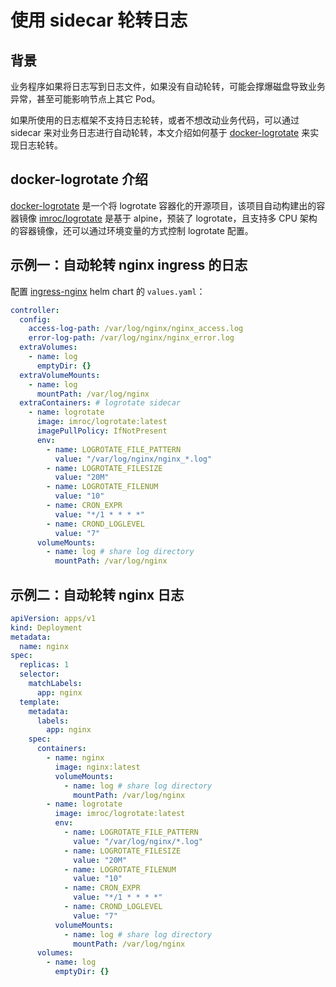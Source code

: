 # 使用 sidecar 轮转日志

## 背景

业务程序如果将日志写到日志文件，如果没有自动轮转，可能会撑爆磁盘导致业务异常，甚至可能影响节点上其它 Pod。

如果所使用的日志框架不支持日志轮转，或者不想改动业务代码，可以通过 sidecar 来对业务日志进行自动轮转，本文介绍如何基于 [docker-logrotate](https://github.com/imroc/docker-logrotate) 来实现日志轮转。

## docker-logrotate 介绍

[docker-logrotate](https://github.com/imroc/docker-logrotate) 是一个将 logrotate 容器化的开源项目，该项目自动构建出的容器镜像 [imroc/logrotate](https://hub.docker.com/r/imroc/logrotate) 是基于 alpine，预装了 logrotate，且支持多 CPU 架构的容器镜像，还可以通过环境变量的方式控制 logrotate 配置。

## 示例一：自动轮转 nginx ingress 的日志

配置 [ingress-nginx](https://github.com/kubernetes/ingress-nginx/tree/main/charts/ingress-nginx) helm chart 的 `values.yaml`：

```yaml
controller:
  config:
    access-log-path: /var/log/nginx/nginx_access.log
    error-log-path: /var/log/nginx/nginx_error.log
  extraVolumes:
    - name: log
      emptyDir: {}
  extraVolumeMounts:
    - name: log
      mountPath: /var/log/nginx
  extraContainers: # logrotate sidecar
    - name: logrotate
      image: imroc/logrotate:latest
      imagePullPolicy: IfNotPresent
      env:
        - name: LOGROTATE_FILE_PATTERN
          value: "/var/log/nginx/nginx_*.log"
        - name: LOGROTATE_FILESIZE
          value: "20M"
        - name: LOGROTATE_FILENUM
          value: "10"
        - name: CRON_EXPR
          value: "*/1 * * * *"
        - name: CROND_LOGLEVEL
          value: "7"
      volumeMounts:
        - name: log # share log directory
          mountPath: /var/log/nginx
```

## 示例二：自动轮转 nginx 日志

```yaml
apiVersion: apps/v1
kind: Deployment
metadata:
  name: nginx
spec:
  replicas: 1
  selector:
    matchLabels:
      app: nginx
  template:
    metadata:
      labels:
        app: nginx
    spec:
      containers:
        - name: nginx
          image: nginx:latest
          volumeMounts:
            - name: log # share log directory
              mountPath: /var/log/nginx
        - name: logrotate
          image: imroc/logrotate:latest
          env:
            - name: LOGROTATE_FILE_PATTERN
              value: "/var/log/nginx/*.log"
            - name: LOGROTATE_FILESIZE
              value: "20M"
            - name: LOGROTATE_FILENUM
              value: "10"
            - name: CRON_EXPR
              value: "*/1 * * * *"
            - name: CROND_LOGLEVEL
              value: "7"
          volumeMounts:
            - name: log # share log directory
              mountPath: /var/log/nginx
      volumes:
        - name: log
          emptyDir: {}
```

